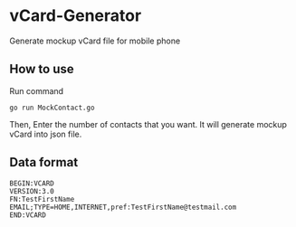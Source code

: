 # vCard-Generator
Generate mockup vCard file for mobile phone



## How to use
Run command

`go run MockContact.go`

Then, Enter the number of contacts that you want.
It will generate mockup vCard into json file.



## Data format
```
BEGIN:VCARD
VERSION:3.0
FN:TestFirstName
EMAIL;TYPE=HOME,INTERNET,pref:TestFirstName@testmail.com
END:VCARD
```
